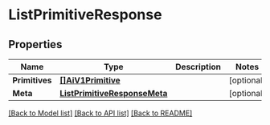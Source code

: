 # ListPrimitiveResponse

## Properties

Name | Type | Description | Notes
------------ | ------------- | ------------- | -------------
**Primitives** | [**[]AiV1Primitive**](AiV1Primitive.md) |  |[optional] 
**Meta** | [**ListPrimitiveResponseMeta**](ListPrimitiveResponseMeta.md) |  |[optional] 

[[Back to Model list]](../README.md#documentation-for-models) [[Back to API list]](../README.md#documentation-for-api-endpoints) [[Back to README]](../README.md)


